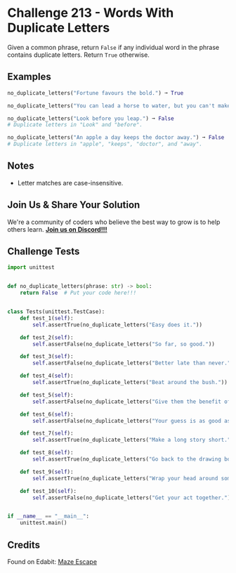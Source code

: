 # Challenge 213 - Words With Duplicate Letters

Given a common phrase, return `False` if any individual word in the phrase contains duplicate letters. Return `True` otherwise.

## Examples
```python
no_duplicate_letters("Fortune favours the bold.") ➞ True

no_duplicate_letters("You can lead a horse to water, but you can't make him drink.") ➞ True

no_duplicate_letters("Look before you leap.") ➞ False
# Duplicate letters in "Look" and "before".

no_duplicate_letters("An apple a day keeps the doctor away.") ➞ False
# Duplicate letters in "apple", "keeps", "doctor", and "away".
```
## Notes

- Letter matches are case-insensitive.

## Join Us & Share Your Solution

We're a community of coders who believe the best way to grow is to help others learn. **[Join us on Discord!!!](https://discord.gg/sfHykntuGy)**

## Challenge Tests
```python
import unittest


def no_duplicate_letters(phrase: str) -> bool:
    return False  # Put your code here!!!


class Tests(unittest.TestCase):
    def test_1(self):
        self.assertTrue(no_duplicate_letters("Easy does it."))

    def test_2(self):
        self.assertFalse(no_duplicate_letters("So far, so good."))

    def test_3(self):
        self.assertFalse(no_duplicate_letters("Better late than never."))

    def test_4(self):
        self.assertTrue(no_duplicate_letters("Beat around the bush."))

    def test_5(self):
        self.assertFalse(no_duplicate_letters("Give them the benefit of the doubt."))

    def test_6(self):
        self.assertFalse(no_duplicate_letters("Your guess is as good as mine."))

    def test_7(self):
        self.assertTrue(no_duplicate_letters("Make a long story short."))

    def test_8(self):
        self.assertTrue(no_duplicate_letters("Go back to the drawing board."))

    def test_9(self):
        self.assertTrue(no_duplicate_letters("Wrap your head around something."))

    def test_10(self):
        self.assertFalse(no_duplicate_letters("Get your act together."))


if __name__ == "__main__":
    unittest.main()
```
## Credits

Found on Edabit: [Maze Escape](https://edabit.com/challenge/tbz5ji3ocwzAeLQNa)

